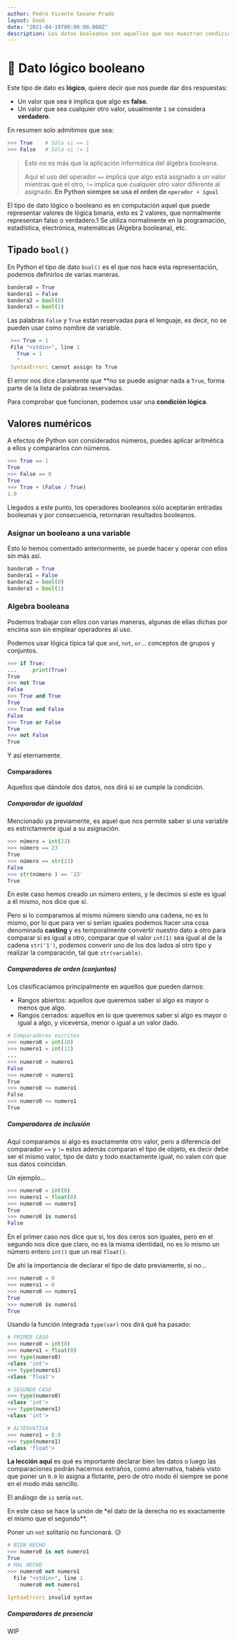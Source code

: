 ```yaml
---
author: Pedro Vicente Seoane Prado
layout: book
date: "2021-04-19T00:00:00.000Z"
description: Los datos booleanos son aquellos que nos muestran condiciones de verdad o falsedad de manera binaria y lógica.
---
```


# 🙅 Dato lógico booleano

Este tipo de dato es **lógico**, quiere decir que nos puede dar dos respuestas:

- Un valor que sea `0` implica que algo es **falso**.
- Un valor que sea cualquier otro valor, usualmente `1` se considera **verdadero**.

En resumen solo admitimos que sea:

```python
>>> True    # Sólo si == 1
>>> False   # Sólo si != 1
```

> Esto no es más que la aplicación informática del álgebra booleana.
>
> Aquí el uso del operador `==` implica que algo está asignado a un valor mientras que el otro, `!=` implica que cualquier otro valor diferente al asignado. **En Python siempre se usa el orden de `operador + igual`**

El tipo de dato lógico o booleano es en computación aquel que puede representar valores de lógica binaria, esto es 2 valores, que normalmente representan falso o verdadero.1​ Se utiliza normalmente en la programación, estadística, electrónica, matemáticas (Álgebra booleana), etc.

## Tipado `bool()`

En Python el tipo de dato `bool()` es el que nos hace esta representación, podemos definirlos de varias maneras.

```python
bandera0 = True
bandera1 = False
bandera2 = bool(0)
bandera3 = bool(1)
```

Las palabras `False` y `True` están reservadas para el lenguaje, es decir, no se pueden usar como nombre de variable.

```python
 >>> True = 1
 File "<stdin>", line 1
   True = 1
   ^
 SyntaxError: cannot assign to True

```

El error nos dice claramente que \*\*no se puede asignar nada a `True`, forma parte de la lista de palabras reservadas.

Para comprobar que funcionan, podemos usar una **condición lógica**.

## Valores numéricos

A efectos de Python son considerados números, puedes aplicar aritmética a ellos y compararlos con números.

```python
>>> True == 1
True
>>> False == 0
True
>>> True + (False / True)
1.0
```

Llegados a este punto, los operadores booleanos sólo aceptarán entradas booleanas y por consecuencia, retornaran resultados booleanos.

### Asignar un booleano a una variable

Esto lo hemos comentado anteriormente, se puede hacer y operar con ellos sin más así.

```python
bandera0 = True
bandera1 = False
bandera2 = bool(0)
bandera3 = bool(1)
```

### Algebra booleana

Podemos trabajar con ellos con varias maneras, algunas de ellas dichas por encima son sin emplear operadores al uso.

Podemos usar lógica típica tal que `and`, `not`, `or`... conceptos de grupos y conjuntos.

```python
>>> if True:
...     print(True)
True
>>> not True
False
>>> True and True
True
>>> True and False
False
>>> True or False
True
>>> not False
True
```

Y así eternamente.

#### Comparadores

Aquellos que dándole dos datos, nos dirá si se cumple la condición.

##### Comparador de igualdad

Mencionado ya previamente, es aquel que nos permite saber si una variable es estrictamente igual a su asignación.

```python
>>> número = int(23)
>>> número == 23
True
>>> número == str(23)
False
>>> str(número ) == '23'
True
```

En este caso hemos creado un número entero, y le decimos si este es igual a él mismo, nos dice que sí.

Pero si lo comparamos al mismo número siendo una cadena, no es lo mismo, por lo que para ver si serían iguales podemos hacer una cosa denominada **casting** y es temporalmente convertir nuestro dato a otro para comparar si es igual a otro, comparar que el valor `int(1)` sea igual al de la cadena `str('1')`, podemos converir uno de los dos lados al otro tipo y realizar la comparación, tal que `str(variable)`.

##### Comparadores de orden (conjuntos)

Los clasificaciamos principalmente en aquellos que pueden darnos:

- Rangos abiertos: aquellos que queremos saber si algo es mayor o menos que algo.
- Rangos cerrados: aquellos en lo que queremos saber si algo es mayor o igual a algo, y viceversa, menor o igual a un valor dado.

```python
# Comparadores escritos
>>> numero0 = int(10)
>>> numero1 = int(11)
...
>>> numero0 > numero1
False
>>> numero0 < numero1
True
>>> numero0 >= numero1
False
>>> numero0 <= numero1
True
```

##### Comparadores de inclusión

Aquí comparamos si algo es exactamente otro valor, pero a diferencia del comparador `==` y `!=` estos además comparan el tipo de objeto, es decir debe ser el mismo valor, tipo de dato y todo exactamente igual, no valen con que sus datos coincidan.

Un ejemplo...

```python
>>> numero0 = int(0)
>>> numero1 = float(0)
>>> numero0 == numero1
True
>>> numero0 is numero1
False
```

En el primer caso nos dice que si, los dos ceros son iguales, pero en el segundo nos dice que claro, no es la misma identidad, no es lo mismo un número entero `int()` que un real `float()`.

De ahí la importancia de declarar el tipo de dato previamente, si no...

```python
>>> numero0 = 0
>>> numero1 = 0
>>> numero0 == numero1
True
>>> numero0 is numero1
True
```

Usando la función integrada `type(var)` nos dirá qué ha pasado:

```python
# PRIMER CASO
>>> numero0 = int(0)
>>> numero1 = float(0)
>>> type(numero0)
<class 'int'>
>>> type(numero1)
<class 'float'>

# SEGUNDO CASO
>>> type(numero0)
<class 'int'>
>>> type(numero1)
<class 'int'>

# ALTERVATIVA
>>> numero1 = 0.0
>>> type(numero1)
<class 'float'>
```

**La lección aquí** es qué es importante declarar bien los datos o luego las comparaciones podrán hacernos extraños, como alternativa, habéis visto que poner un `0.0` lo asigna a flotante, pero de otro modo él siempre se pone en el modo más sencillo.

El análogo de `is` sería `not`.

En este caso se hace la unión de \*el dato de la derecha no es exactamente el mismo que el segundo\*\*.

Poner un `not` solitario no funcionará. 😥

```python
# BIEN HECHO
>>> numero0 is not numero1
True
# MAL HECHO
>>> numero0 not numero1
  File "<stdin>", line 1
    numero0 not numero1
                ^
SyntaxError: invalid syntax
```

##### Comparadores de presencia

WIP
